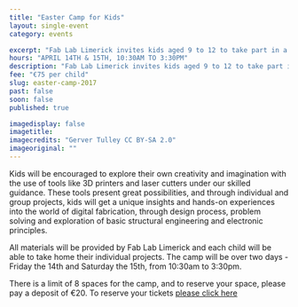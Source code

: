 ```yaml
---
title: "Easter Camp for Kids"
layout: single-event
category: events

excerpt: "Fab Lab Limerick invites kids aged 9 to 12 to take part in a 2-day Easter camp. Boys and girls will explore their imagination and creativity using digital technologies!"
hours: "APRIL 14TH & 15TH, 10:30AM TO 3:30PM"
description: "Fab Lab Limerick invites kids aged 9 to 12 to take part in a 2-day Easter camp. Boys and girls will explore their imagination and creativity using digital technologies!"
fee: "€75 per child"
slug: easter-camp-2017
past: false
soon: false
published: true

imagedisplay: false
imagetitle:
imagecredits: "Gerver Tulley CC BY-SA 2.0"
imageoriginal: ""
---
```


Kids will be encouraged to explore their own creativity and imagination with the use of tools like 3D printers and laser cutters under our skilled guidance. These tools present great possibilities, and through individual and group projects, kids will get a unique insights and hands-on experiences into the world of digital fabrication, through design process, problem solving and exploration of basic structural engineering and electronic principles.

All materials will be provided by Fab Lab Limerick and each child will be able to take home their individual projects. The camp will be over two days - Friday the 14th and Saturday the 15th, from 10:30am to 3:30pm.

There is a limit of 8 spaces for the camp, and to reserve your space, please pay a deposit of €20. To reserve your tickets [please click here](https://fablablimerick.ticketleap.com/easter-camp-2017/)

